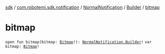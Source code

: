 [sdk](../../../index.md) / [com.robotemi.sdk.notification](../../index.md) / [NormalNotification](../index.md) / [Builder](index.md) / [bitmap](./bitmap.md)

# bitmap

`open fun bitmap(bitmap: `[`Bitmap`](https://developer.android.com/reference/android/graphics/Bitmap.html)`!): `[`NormalNotification.Builder`](index.md)`!`
`var bitmap: `[`Bitmap`](https://developer.android.com/reference/android/graphics/Bitmap.html)`!`